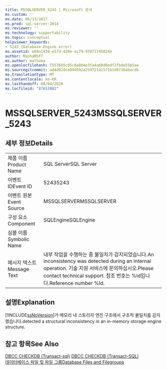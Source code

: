 ```yaml
---
title: MSSQLSERVER_5243 | Microsoft 문서
ms.custom: ''
ms.date: 06/13/2017
ms.prod: sql-server-2014
ms.reviewer: ''
ms.technology: supportability
ms.topic: conceptual
helpviewer_keywords:
- 5243 (Database Engine error)
ms.assetid: e04a1934-e57d-420e-ac79-97071745824e
author: MashaMSFT
ms.author: mathoma
ms.openlocfilehash: f5576b5c05c8a884e3fa4a60d6edf2fbde55b5ae
ms.sourcegitcommit: ad4d92dce894592a259721a1571b1d8736abacdb
ms.translationtype: MT
ms.contentlocale: ko-KR
ms.lasthandoff: 08/04/2020
ms.locfileid: "87653882"
---
```

# <a name="mssqlserver_5243"></a><span data-ttu-id="4f847-102">MSSQLSERVER_5243</span><span class="sxs-lookup"><span data-stu-id="4f847-102">MSSQLSERVER_5243</span></span>
    
## <a name="details"></a><span data-ttu-id="4f847-103">세부 정보</span><span class="sxs-lookup"><span data-stu-id="4f847-103">Details</span></span>  
  
|||  
|-|-|  
|<span data-ttu-id="4f847-104">제품 이름</span><span class="sxs-lookup"><span data-stu-id="4f847-104">Product Name</span></span>|<span data-ttu-id="4f847-105">SQL Server</span><span class="sxs-lookup"><span data-stu-id="4f847-105">SQL Server</span></span>|  
|<span data-ttu-id="4f847-106">이벤트 ID</span><span class="sxs-lookup"><span data-stu-id="4f847-106">Event ID</span></span>|<span data-ttu-id="4f847-107">5243</span><span class="sxs-lookup"><span data-stu-id="4f847-107">5243</span></span>|  
|<span data-ttu-id="4f847-108">이벤트 원본</span><span class="sxs-lookup"><span data-stu-id="4f847-108">Event Source</span></span>|<span data-ttu-id="4f847-109">MSSQLSERVER</span><span class="sxs-lookup"><span data-stu-id="4f847-109">MSSQLSERVER</span></span>|  
|<span data-ttu-id="4f847-110">구성 요소</span><span class="sxs-lookup"><span data-stu-id="4f847-110">Component</span></span>|<span data-ttu-id="4f847-111">SQLEngine</span><span class="sxs-lookup"><span data-stu-id="4f847-111">SQLEngine</span></span>|  
|<span data-ttu-id="4f847-112">심볼 이름</span><span class="sxs-lookup"><span data-stu-id="4f847-112">Symbolic Name</span></span>||  
|<span data-ttu-id="4f847-113">메시지 텍스트</span><span class="sxs-lookup"><span data-stu-id="4f847-113">Message Text</span></span>|<span data-ttu-id="4f847-114">내부 작업을 수행하는 중 불일치가 감지되었습니다.</span><span class="sxs-lookup"><span data-stu-id="4f847-114">An inconsistency was detected during an internal operation.</span></span> <span data-ttu-id="4f847-115">기술 지원 서비스에 문의하십시오.</span><span class="sxs-lookup"><span data-stu-id="4f847-115">Please contact technical support.</span></span> <span data-ttu-id="4f847-116">참조 번호는 %ld입니다.</span><span class="sxs-lookup"><span data-stu-id="4f847-116">Reference number %ld.</span></span>|  
  
## <a name="explanation"></a><span data-ttu-id="4f847-117">설명</span><span class="sxs-lookup"><span data-stu-id="4f847-117">Explanation</span></span>  
 [!INCLUDE[ssNoVersion](../../includes/ssnoversion-md.md)]<span data-ttu-id="4f847-118">가 메모리 내 스토리지 엔진 구조에서 구조적 불일치를 감지했습니다.</span><span class="sxs-lookup"><span data-stu-id="4f847-118">detected a structural inconsistency in an in-memory storage engine structure.</span></span>  
  
## <a name="see-also"></a><span data-ttu-id="4f847-119">참고 항목</span><span class="sxs-lookup"><span data-stu-id="4f847-119">See Also</span></span>  
 <span data-ttu-id="4f847-120">[DBCC CHECKDB &#40;Transact-sql&#41;](/sql/t-sql/database-console-commands/dbcc-checkdb-transact-sql) </span><span class="sxs-lookup"><span data-stu-id="4f847-120">[DBCC CHECKDB &#40;Transact-SQL&#41;](/sql/t-sql/database-console-commands/dbcc-checkdb-transact-sql) </span></span>  
 [<span data-ttu-id="4f847-121">데이터베이스 파일 및 파일 그룹</span><span class="sxs-lookup"><span data-stu-id="4f847-121">Database Files and Filegroups</span></span>](../databases/database-files-and-filegroups.md)  
  
  
